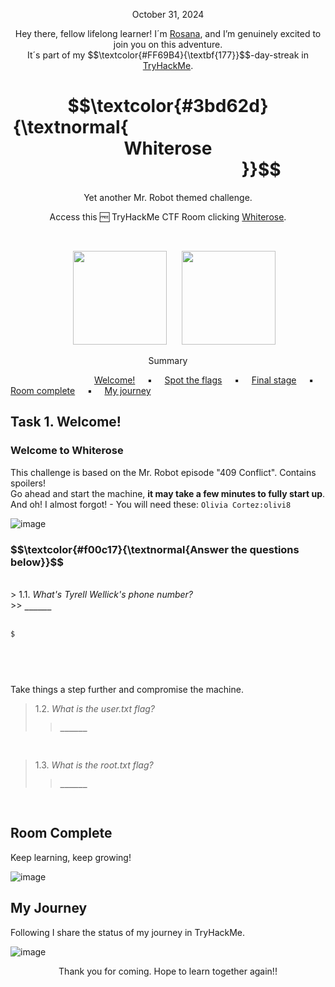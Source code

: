 <p align="center">October 31, 2024</p>
<p align="center">Hey there, fellow lifelong learner! I´m <a href="https://www.linkedin.com/in/rosanafssantos/">Rosana</a>, and I’m genuinely excited to join you on this adventure.<br>
It´s part of my $$\textcolor{#FF69B4}{\textbf{177}}$$-day-streak in  <a href="https://tryhackme.com/r/hacktivities">TryHackMe</a>.</p>

<h1 align="center">
  $$\textcolor{#3bd62d}{\textnormal{&nbsp;&nbsp;&nbsp;&nbsp;&nbsp;&nbsp;&nbsp;&nbsp;&nbsp;&nbsp;&nbsp;&nbsp;&nbsp;&nbsp;&nbsp;&nbsp;&nbsp;&nbsp;&nbsp;&nbsp;&nbsp;&nbsp;&nbsp;&nbsp;&nbsp;&nbsp;&nbsp;&nbsp;&nbsp;&nbsp;&nbsp;&nbsp;&nbsp;&nbsp;&nbsp;&nbsp;&nbsp;&nbsp;&nbsp;&nbsp;&nbsp;&nbsp;&nbsp;&nbsp;&nbsp;&nbsp;&nbsp; Whiterose &nbsp;&nbsp;&nbsp;&nbsp;&nbsp;&nbsp;&nbsp;&nbsp;&nbsp;&nbsp;&nbsp;&nbsp;&nbsp;&nbsp;&nbsp;&nbsp;&nbsp;&nbsp;&nbsp;&nbsp;&nbsp;&nbsp;&nbsp;&nbsp;&nbsp;&nbsp;&nbsp;&nbsp;&nbsp;&nbsp;&nbsp;&nbsp;&nbsp;&nbsp;&nbsp;&nbsp;&nbsp;&nbsp;&nbsp;&nbsp;&nbsp;&nbsp;&nbsp;&nbsp;&nbsp;}}$$
</h1>
<p align="center">Yet another Mr. Robot themed challenge.</p>
<p align="center">Access this 🆓 TryHackMe CTF Room clicking <a href="https://tryhackme.com/r/room/whiterose">Whiterose</a>.</p><br>
<p align="center">
  <img height="150px" hspace="20" src="https://github.com/user-attachments/assets/88ac3eb9-f35d-40c1-8257-142e1d609ee4">
  <img height="150px" src="https://github.com/user-attachments/assets/425d878f-2071-4ff1-bc3a-5ececfcc53ae">
</p>

<p align="center">Summary</p>

&nbsp;&nbsp;&nbsp;&nbsp;&nbsp;&nbsp;&nbsp;&nbsp;&nbsp;&nbsp;&nbsp;&nbsp;&nbsp;&nbsp;&nbsp;&nbsp;&nbsp;&nbsp;&nbsp;&nbsp;&nbsp;&nbsp;&nbsp;&nbsp;&nbsp;&nbsp;&nbsp;&nbsp;&nbsp;&nbsp;&nbsp;&nbsp;&nbsp; [Welcome!](#1) &nbsp;&nbsp;&nbsp;&nbsp;▪️&nbsp;&nbsp;&nbsp;&nbsp; [Spot the flags](#2) &nbsp;&nbsp;&nbsp;&nbsp;▪️&nbsp;&nbsp;&nbsp;&nbsp; [Final stage](#3) &nbsp;&nbsp;&nbsp;&nbsp;▪️&nbsp;&nbsp;&nbsp;&nbsp; [Room complete](#4) &nbsp;&nbsp;&nbsp;&nbsp;▪️&nbsp;&nbsp;&nbsp;&nbsp; [My journey](#5)


<h2>Task 1. Welcome!<a id='1'></a></h2>
<h3>Welcome to Whiterose</h3>
<p>This challenge is based on the Mr. Robot episode "409 Conflict". Contains spoilers!<br>
Go ahead and start the machine, <strong>it may take a few minutes to fully start up</strong>.<br>
And oh! I almost forgot! - You will need these: <code>Olivia Cortez:olivi8</code></p>

![image](https://github.com/user-attachments/assets/11555e82-c3a7-4fa2-a9ee-07718afb0599)

<h3 align="left"> $$\textcolor{#f00c17}{\textnormal{Answer the questions below}}$$ </h3><br>
> 1.1. <em>What's Tyrell Wellick's phone number?</em><br><a id='1.1'></a>
>> <code><strong>______</strong></code><br><br>


<pre><code>$ 


</code></pre><br>

<p>Take things a step further and compromise the machine.</p>

> 1.2. <em>What is the user.txt flag?</em><br><a id='1.2'></a>
>> <code><strong>______</strong></code>
<p><br></p>

> 1.3. <em>What is the root.txt flag?</em><br><a id='1.3'></a>
>> <code><strong>______</strong></code><br>
<p><br></p>



<h2>Room Complete<a id='4'></a></h2>
<p>Keep learning, keep growing!<br>

![image](https://github.com/user-attachments/assets/b87ba565-47ee-4919-a81f-7db32ff5b56e)

<h2>My Journey<a id='5'></a></h2>
<p></p>Following I share the status of my journey in TryHackMe.</p>

![image](https://github.com/user-attachments/assets/2bcd9e83-e381-438e-ade2-d7a9c0fe5e9c)

<p style="text-align: center;">Thank you for coming. Hope to learn together again!!</p>
